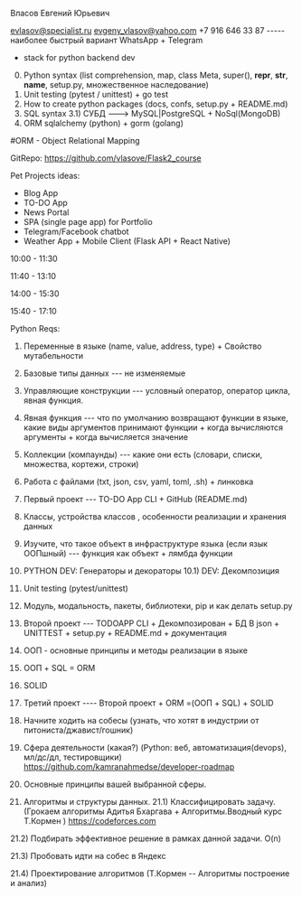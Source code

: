 Власов Евгений Юрьевич

evlasov@specialist.ru
evgeny_vlasov@yahoo.com
+7 916 646 33 87 ----- наиболее быстрый вариант WhatsApp + Telegram


+ stack for python backend dev
0) Python syntax (list comprehension, map, class Meta, super(), __repr__, __str__, __name__, setup.py, множественное наследование)
1) Unit testing (pytest / unittest) + go test
2) How to create python packages (docs, confs, setup.py + README.md)
3) SQL syntax
3.1) СУБД ---> MySQL|PostgreSQL + NoSql(MongoDB)
4) ORM sqlalchemy (python) + gorm (golang)


#ORM - Object Relational Mapping 

GitRepo: https://github.com/vlasove/Flask2_course

Pet Projects ideas:

+ Blog App
+ TO-DO App
+ News Portal
+ SPA (single page app) for Portfolio
+ Telegram/Facebook chatbot
+ Weather App + Mobile Client (Flask API + React Native)

10:00 - 11:30


11:40 - 13:10


14:00 - 15:30


15:40 - 17:10


Python Reqs:

1) Переменные в языке (name, value, address, type) + Свойство мутабельности
2) Базовые типы данных --- не изменяемые 
3) Управляющие конструкции --- условный оператор, оператор цикла, явная функция.
4) Явная функция --- что по умолчанию возвращают функции в языке, какие виды аргументов принимают функции + 
когда вычисляются аргументы + когда вычисляется значение
5) Коллекции (компаунды) --- какие они есть (словари, списки, множества, кортежи, строки)


6) Работа с файлами (txt, json, csv, yaml, toml, .sh) + линковка
7) Первый проект --- TO-DO App CLI + GitHub (README.md)

8) Классы, устройства классов , особенности реализации и хранения данных
9) Изучите, что такое объект в инфраструктуре языка (если язык ООПшный) --- функция как объект + лямбда функции
10) PYTHON DEV: Генераторы и декораторы
10.1) DEV: Декомпозиция
11) Unit testing (pytest/unittest)
12) Модуль, модальность, пакеты, библиотеки, pip и как делать setup.py


13) Второй проект --- TODOAPP CLI + Декомпозирован + БД В json + UNITTEST + setup.py + README.md + документация


14) ООП  - основные принципы и методы реализации в языке
15) ООП + SQL = ORM
16) SOLID 
17) Третий проект ---- Второй проект + ORM =(ООП + SQL) + SOLID
18) Начните ходить на собесы (узнать, что хотят в индустрии от питониста/джавист/гошник)

19) Сфера деятельности (какая?) (Python: веб, автоматизация(devops), мл/дс/дл, тестировщики)
https://github.com/kamranahmedse/developer-roadmap



20) Основные принципы вашей выбранной сферы. 

21) Алгоритмы и структуры данных.
21.1) Классифицировать задачу. (Грокаем алгоритмы  Адитья Бхаргава + Алгоритмы.Вводный курс Т.Кормен )
https://codeforces.com

21.2) Подбирать эффективное решение в рамках данной задачи. O(n)

21.3) Пробовать идти на собес в Яндекс

21.4) Проектирование алгоритмов (Т.Кормен -- Алгоритмы построение и анализ)


